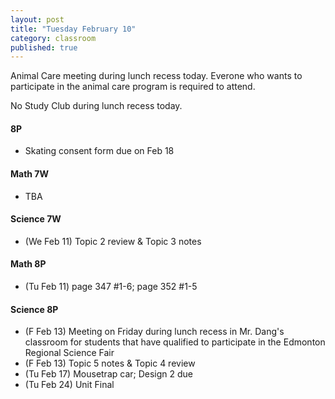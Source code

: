 ```yaml
---
layout: post
title: "Tuesday February 10"
category: classroom
published: true
---
```


<div class="alert alert-danger" role="alert">
<p>Animal Care meeting during lunch recess today. Everone who wants to participate in the animal care program is required to attend. </p>

<p>No Study Club during lunch recess today. </p>
</div>

#### 8P
* Skating consent form due on Feb 18

#### Math 7W
* TBA

#### Science 7W
* (We Feb 11) Topic 2 review & Topic 3 notes

#### Math 8P
* (Tu Feb 11) page 347 #1-6; page 352 #1-5

#### Science 8P
* (F Feb 13) Meeting on Friday during lunch recess in Mr. Dang's classroom for students that have qualified to participate in the Edmonton Regional Science Fair
* (F Feb 13) Topic 5 notes & Topic 4 review
* (Tu Feb 17) Mousetrap car; Design 2 due
* (Tu Feb 24) Unit Final
